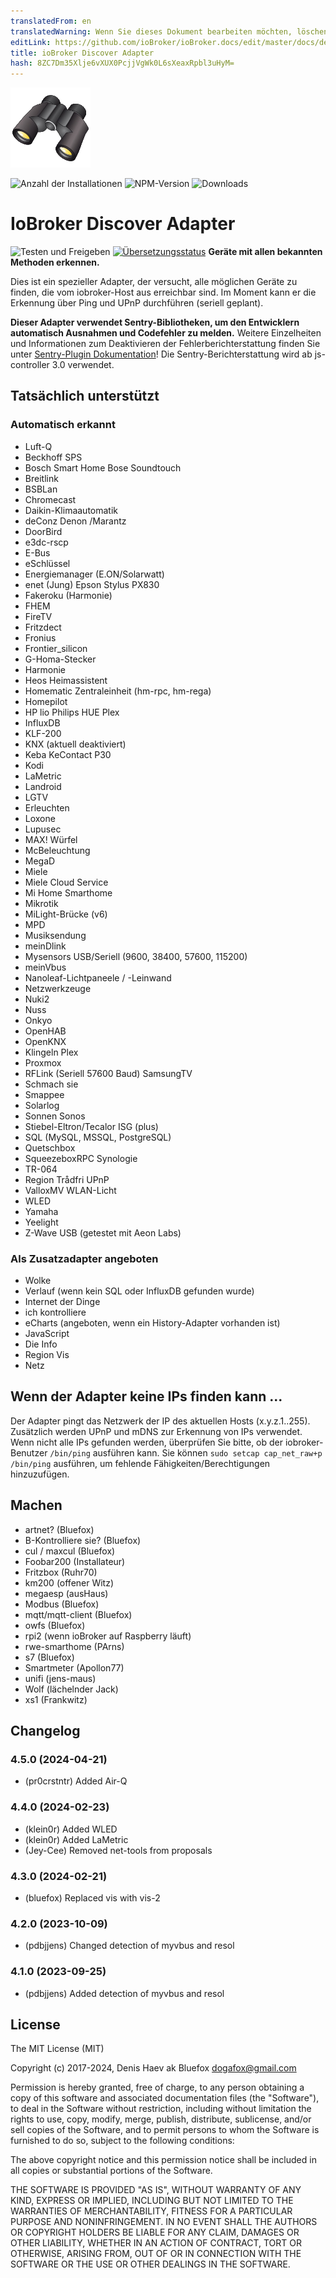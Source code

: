 ```yaml
---
translatedFrom: en
translatedWarning: Wenn Sie dieses Dokument bearbeiten möchten, löschen Sie bitte das Feld "translationsFrom". Andernfalls wird dieses Dokument automatisch erneut übersetzt
editLink: https://github.com/ioBroker/ioBroker.docs/edit/master/docs/de/adapterref/iobroker.discovery/README.md
title: ioBroker Discover Adapter
hash: 8ZC7Dm35Xlje6vXUX0PcjjVgWk0L6sXeaxRpbl3uHyM=
---
```

![Logo](../../../en/adapterref/iobroker.discovery/admin/discovery.png)

![Anzahl der Installationen](http://iobroker.live/badges/discovery-stable.svg)
![NPM-Version](http://img.shields.io/npm/v/iobroker.discovery.svg)
![Downloads](https://img.shields.io/npm/dm/iobroker.discovery.svg)

# IoBroker Discover Adapter
![Testen und Freigeben](https://github.com/ioBroker/iobroker.discovery/workflows/Test%20and%20Release/badge.svg) [![Übersetzungsstatus](https://weblate.iobroker.net/widgets/adapters/-/discovery/svg-badge.svg)](https://weblate.iobroker.net/engage/adapters/?utm_source=widget) **Geräte mit allen bekannten Methoden erkennen.**

Dies ist ein spezieller Adapter, der versucht, alle möglichen Geräte zu finden, die vom iobroker-Host aus erreichbar sind.
Im Moment kann er die Erkennung über Ping und UPnP durchführen (seriell geplant).

**Dieser Adapter verwendet Sentry-Bibliotheken, um den Entwicklern automatisch Ausnahmen und Codefehler zu melden.** Weitere Einzelheiten und Informationen zum Deaktivieren der Fehlerberichterstattung finden Sie unter [Sentry-Plugin Dokumentation](https://github.com/ioBroker/plugin-sentry#plugin-sentry)! Die Sentry-Berichterstattung wird ab js-controller 3.0 verwendet.

## Tatsächlich unterstützt
### Automatisch erkannt
- Luft-Q
- Beckhoff SPS
- Bosch Smart Home
Bose Soundtouch
- Breitlink
- BSBLan
- Chromecast
- Daikin-Klimaautomatik
- deConz
Denon /Marantz
- DoorBird
- e3dc-rscp
- E-Bus
- eSchlüssel
- Energiemanager (E.ON/Solarwatt)
- enet (Jung)
Epson Stylus PX830
- Fakeroku (Harmonie)
- FHEM
- FireTV
- Fritzdect
- Fronius
- Frontier_silicon
- G-Homa-Stecker
- Harmonie
- Heos
Heimassistent
- Homematic Zentraleinheit (hm-rpc, hm-rega)
- Homepilot
- HP lio
Philips HUE
Plex
- InfluxDB
- KLF-200
- KNX (aktuell deaktiviert)
- Keba KeContact P30
- Kodi
- LaMetric
- Landroid
- LGTV
- Erleuchten
- Loxone
- Lupusec
- MAX! Würfel
- McBeleuchtung
- MegaD
- Miele
- Miele Cloud Service
- Mi Home Smarthome
- Mikrotik
- MiLight-Brücke (v6)
- MPD
- Musiksendung
- meinDlink
- Mysensors USB/Seriell (9600, 38400, 57600, 115200)
- meinVbus
- Nanoleaf-Lichtpaneele / -Leinwand
- Netzwerkzeuge
- Nuki2
- Nuss
- Onkyo
- OpenHAB
- OpenKNX
- Klingeln
Plex
- Proxmox
- RFLink (Seriell 57600 Baud)
SamsungTV
- Schmach sie
- Smappee
- Solarlog
- Sonnen
Sonos
- Stiebel-Eltron/Tecalor ISG (plus)
- SQL (MySQL, MSSQL, PostgreSQL)
- Quetschbox
- SqueezeboxRPC
Synologie
- TR-064
- Region Trådfri
UPnP
- ValloxMV
WLAN-Licht
- WLED
- Yamaha
- Yeelight
- Z-Wave USB (getestet mit Aeon Labs)

### Als Zusatzadapter angeboten
- Wolke
- Verlauf (wenn kein SQL oder InfluxDB gefunden wurde)
- Internet der Dinge
- ich kontrolliere
- eCharts (angeboten, wenn ein History-Adapter vorhanden ist)
- JavaScript
- Die Info
- Region Vis
- Netz

## Wenn der Adapter keine IPs finden kann ...
Der Adapter pingt das Netzwerk der IP des aktuellen Hosts (x.y.z.1..255). Zusätzlich werden UPnP und mDNS zur Erkennung von IPs verwendet.
Wenn nicht alle IPs gefunden werden, überprüfen Sie bitte, ob der iobroker-Benutzer `/bin/ping` ausführen kann.
Sie können `sudo setcap cap_net_raw+p /bin/ping` ausführen, um fehlende Fähigkeiten/Berechtigungen hinzuzufügen.

## Machen
- artnet? (Bluefox)
- B-Kontrolliere sie? (Bluefox)
- cul / maxcul (Bluefox)
- Foobar200 (Installateur)
- Fritzbox (Ruhr70)
- km200 (offener Witz)
- megaesp (ausHaus)
- Modbus (Bluefox)
- mqtt/mqtt-client (Bluefox)
- owfs (Bluefox)
- rpi2 (wenn ioBroker auf Raspberry läuft)
- rwe-smarthome (PArns)
- s7 (Bluefox)
- Smartmeter (Apollon77)
- unifi (jens-maus)
- Wolf (lächelnder Jack)
- xs1 (Frankwitz)

<!-- Platzhalter für die nächste Version (am Anfang der Zeile):

### **IN ARBEIT** -->

## Changelog
### 4.5.0 (2024-04-21)
* (pr0crstntr) Added Air-Q

### 4.4.0 (2024-02-23)
* (klein0r) Added WLED
* (klein0r) Added LaMetric
* (Jey-Cee) Removed net-tools from proposals

### 4.3.0 (2024-02-21)
* (bluefox) Replaced vis with vis-2

### 4.2.0 (2023-10-09)
* (pdbjjens) Changed detection of myvbus and resol

### 4.1.0 (2023-09-25)
* (pdbjjens) Added detection of myvbus and resol

## License

The MIT License (MIT)

Copyright (c) 2017-2024, Denis Haev ak Bluefox <dogafox@gmail.com>

Permission is hereby granted, free of charge, to any person obtaining a copy
of this software and associated documentation files (the "Software"), to deal
in the Software without restriction, including without limitation the rights
to use, copy, modify, merge, publish, distribute, sublicense, and/or sell
copies of the Software, and to permit persons to whom the Software is
furnished to do so, subject to the following conditions:

The above copyright notice and this permission notice shall be included in
all copies or substantial portions of the Software.

THE SOFTWARE IS PROVIDED "AS IS", WITHOUT WARRANTY OF ANY KIND, EXPRESS OR
IMPLIED, INCLUDING BUT NOT LIMITED TO THE WARRANTIES OF MERCHANTABILITY,
FITNESS FOR A PARTICULAR PURPOSE AND NONINFRINGEMENT. IN NO EVENT SHALL THE
AUTHORS OR COPYRIGHT HOLDERS BE LIABLE FOR ANY CLAIM, DAMAGES OR OTHER
LIABILITY, WHETHER IN AN ACTION OF CONTRACT, TORT OR OTHERWISE, ARISING FROM,
OUT OF OR IN CONNECTION WITH THE SOFTWARE OR THE USE OR OTHER DEALINGS IN
THE SOFTWARE.